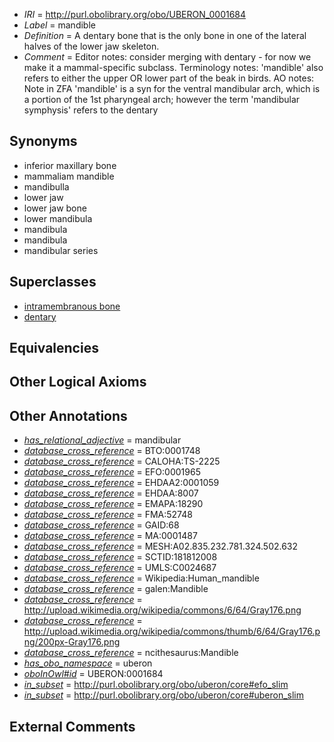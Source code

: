  * *IRI* = http://purl.obolibrary.org/obo/UBERON_0001684
 * *Label* = mandible
 * *Definition* = A dentary bone that is the only bone in one of the lateral halves of the lower jaw skeleton.
 * *Comment* = Editor notes: consider merging with dentary - for now we make it a mammal-specific subclass. Terminology notes: 'mandible' also refers to either the upper OR lower part of the beak in birds. AO notes: Note in ZFA 'mandible' is a syn for the ventral mandibular arch, which is a portion of the 1st pharyngeal arch; however the term 'mandibular symphysis' refers to the dentary

## Synonyms

 * inferior maxillary bone
 * mammaliam mandible
 * mandibulla
 * lower jaw
 * lower jaw bone
 * lower mandibula
 * mandibula
 * mandibula
 * mandibular series

## Superclasses

 * [intramembranous bone](../../UBERON/14/UBERON_0002514.md)
 * [dentary](../../UBERON/42/UBERON_0004742.md)

## Equivalencies


## Other Logical Axioms


## Other Annotations

 * *[has_relational_adjective](../../UBPROP/07/UBPROP_0000007.md)* = mandibular
 * *[database_cross_reference](../../ef/oboInOwl#hasDbXref.md)* = BTO:0001748
 * *[database_cross_reference](../../ef/oboInOwl#hasDbXref.md)* = CALOHA:TS-2225
 * *[database_cross_reference](../../ef/oboInOwl#hasDbXref.md)* = EFO:0001965
 * *[database_cross_reference](../../ef/oboInOwl#hasDbXref.md)* = EHDAA2:0001059
 * *[database_cross_reference](../../ef/oboInOwl#hasDbXref.md)* = EHDAA:8007
 * *[database_cross_reference](../../ef/oboInOwl#hasDbXref.md)* = EMAPA:18290
 * *[database_cross_reference](../../ef/oboInOwl#hasDbXref.md)* = FMA:52748
 * *[database_cross_reference](../../ef/oboInOwl#hasDbXref.md)* = GAID:68
 * *[database_cross_reference](../../ef/oboInOwl#hasDbXref.md)* = MA:0001487
 * *[database_cross_reference](../../ef/oboInOwl#hasDbXref.md)* = MESH:A02.835.232.781.324.502.632
 * *[database_cross_reference](../../ef/oboInOwl#hasDbXref.md)* = SCTID:181812008
 * *[database_cross_reference](../../ef/oboInOwl#hasDbXref.md)* = UMLS:C0024687
 * *[database_cross_reference](../../ef/oboInOwl#hasDbXref.md)* = Wikipedia:Human_mandible
 * *[database_cross_reference](../../ef/oboInOwl#hasDbXref.md)* = galen:Mandible
 * *[database_cross_reference](../../ef/oboInOwl#hasDbXref.md)* = http://upload.wikimedia.org/wikipedia/commons/6/64/Gray176.png
 * *[database_cross_reference](../../ef/oboInOwl#hasDbXref.md)* = http://upload.wikimedia.org/wikipedia/commons/thumb/6/64/Gray176.png/200px-Gray176.png
 * *[database_cross_reference](../../ef/oboInOwl#hasDbXref.md)* = ncithesaurus:Mandible
 * *[has_obo_namespace](../../ce/oboInOwl#hasOBONamespace.md)* = uberon
 * *[oboInOwl#id](../../id/oboInOwl#id.md)* = UBERON:0001684
 * *[in_subset](../../et/oboInOwl#inSubset.md)* = http://purl.obolibrary.org/obo/uberon/core#efo_slim
 * *[in_subset](../../et/oboInOwl#inSubset.md)* = http://purl.obolibrary.org/obo/uberon/core#uberon_slim

## External Comments

